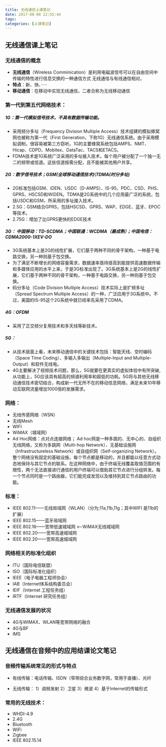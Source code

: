 ```yaml
---
title: 无线通信上课笔记
date: 2017-08-08 22:55:44
tags: 
categories: [上课笔记]
---
```

## 无线通信课上笔记

### 无线通信的概念

- **无线通信**（Wireless Comminication）是利用电磁波信号可以在自由空间中传输的特性进行信息交换的一种通信方式
无线通信与有线通信相对。
- **特点**：新、快、·····
- **移动通信**：在移动中实现无线通信，二者合称为无线移动通信

### 第一代到第五代网络技术：

##### 1G：第一代模拟信号技术，不具有数据传输功能。

-  采用频分多址（Frequency Division Multiple Access）技术组建的模拟蜂窝网也被称为第一代（First Generation，下称1G）无线通信系统。由于采用模拟调制，很容易被第三方窃听。1G的主要蜂窝系统包括AMPS、NMT、Hicap、CDPD、Mobitex、DataTac、TACS和ETACS。
- FDMA技术是1G系统广泛采用的多址接入技术，每个用户被分配了一个独一无二的频带或信道。这些信道按需分配，且不能被其他用户共享。

##### 2G：数字信号技术；GSM(全球移动通信技术)\TDMA(时分多址)
-  2G标准包括GSM、iDEN、USDC（D-AMPS）、IS-95、PDC、CSD、PHS、GPRS、HSCSD和WiDEN。TDMA是2G系统中的几个应用最广泛的系统，包括USDC和GSM，所采用的多址接入技术。
-  2.5G：GSM结合GPRS，包括HSCSD、GPRS、WAP、EDGE、蓝牙、EPOC等技术。
-  2.75G：增加了比GPRS更快的EDGE技术

##### 3G： 中国移动：TD-SCDMA；中国联通：WCDMA（最成熟）；中国电信：CDMA2000-1XEV-DO
-  3G系统基本上是2G的线性扩展，它们基于两种不同的骨干架构，一种基于电路交换，另一种则基于包交换。 
-  为了满足不断增长的网络容量需求，数据速率亟待提高到能提供高速数据传输和多媒体应用的水平上来，于是3G标准出现了。3G系统基本上是2G的线性扩展，它们基于两种不同的骨干架构，一种基于电路交换，另一种则基于包交换。
-  码分多址（Code Division Multiple Access）技术实际上是扩频多址（Spread Spectrum Multiple Access）的一种，广泛应用于3G系统中。不过，美国的IS-95这个2G系统中就已经率先采用了CDMA。

##### 4G：OFDM
-  采用了正交频分复用技术和多天线等新技术。
##### 5G：
-  从技术层面上看，未来移动通信中的关键技术包括：智能天线、空时编码（Space Time Coding）、多输入多输出（Multiple-Input and Multiple-Output）和软件无线电。
-  4G主要解决了视频技术问题，那么，5G就要在更真实的虚拟体验中有所突破,从功能上，5G应该具有超高的频谱利用率和超低的功耗。5G将与其他无线移动通信技术密切结合，构成新一代无所不在的移动信息网络，满足未来10年移动互联网流量增加1000倍的发展需求。

### 网络：
-  无线传感网络（WSN）
-  无线Mesh
-  WIFI 
-  WiMAX（城域网）
-  Ad Hoc网络：点对点连接网络； Ad hoc网是一种多跳的、无中心的、自组织无线网络，又称为多跳网（Multi-hop Network）、无基础设施网（Infrastructureless Network）或自组织网（Self-organizing Network）。整个网络没有固定的基础设施，每个节点都是移动的，并且都能以任意方式动态地保持与其它节点的联系。在这种网络中，由于终端无线覆盖取值范围的有限性，两个无法直接进行通信的用户终端可以借助其它节点进行分组转发。每一个节点同时是一个路由器，它们能完成发现以及维持到其它节点路由的功能。

### 标准：
-  IEEE 802.11——无线局域网（WLAN）（分为;11a,11b,11g；其中WIFI 是11b的扩展）
-  IEEE 802.15——蓝牙局域网
-  IEEE 802.16——宽带低速城域网 <——WiMAX无线城域网
-  IEEE 802.20——宽带高速城域网
-  IEEE 802.20——宽带高速城域网

### 网络相关的标准化组织
-  ITU（国际电信联盟）
-  ISO（国际标准化组织）
-  IEEE（电子电器工程师协会）
-  IAB（Internet体系结构委员会）
-  IEIF（Internet 工程任务组）
-  IRTF（Internet 研究任务组）

### 无线通信发展的状况
-  4G与WIMAX、WLAN等宽带网络的融合
-  4G与BF
-  IMS

## 无线通信在音频中的应用结课论文笔记

### 音频传输系统常见的形式与特点

-  有线传输：电话传输、ISDN（窄带综合业务数字网，常用于直播）、光纤
   
-  无线传输：
1）调频发射
2）卫星
3）微波
4）基于Internet的传输形式

### 常用的无线技术：
-  WHDI-4.9
-  2.4G
-  Bluetooth
-  WiFi
-  Zigbee
-  IEEE 802.15.14
